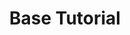 ---
title: Base Tutorial
description: The Base Tutorial is a very extensive tutorial that takes you to all the principles. It starts from scratch and it brings you all the way to a release cycle with continuous integration.
layout: nested
files:
  - 'start'
  - 'prerequisites'
  - 'workspace'
  - 'api'
  - 'provider'
  - 'junit'
  - 'run'
  - 'debug'
  - 'dependencies'
  - 'testing'
  - 'deploy'
  - 'ci'
image: img/debug-xray-1.png
---